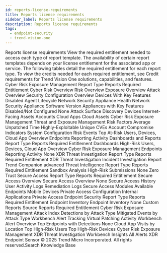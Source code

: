 ```yaml
---
id: reports-license-requirements
title: Reports license requirements
sidebar_label: Reports license requirements
description: Reports license requirements
tags:
  - endpoint-security
  - trend-vision-one
---
```


 Reports license requirements View the required entitlement needed to access each type of report template. The availability of certain report templates depends on your license entitlement for the associated app or service. The following tables detail the required entitlement for each report type. To view the credits needed for each required entitlement, see Credit requirements for Trend Vision One solutions, capabilities, and features. Cyber Risk Exposure Management Report Type Reports Required Entitlement Cyber Risk Overview Risk Overview Exposure Overview Attack Overview Security Configuration Overview Devices With Key Features Disabled Agent Lifecycle Network Security Appliance Health Network Security Appliance Software Version Appliances with Key Features Disabled/Not Configured None Attack Surface Discovery Devices Internet-Facing Assets Accounts Cloud Apps Cloud Assets Cyber Risk Exposure Management Threat and Exposure Management Risk Factors Average Unpatched Time Highly-Exploitable Unique CVEs Account Compromise Indicators System Configuration Risk Events Top At-Risk Users, Devices, Cloud App Overview Endpoints Reporting Activity Dashboards and Reports Report Type Reports Required Entitlement Dashboards High-Risk Users, Devices, Cloud App Overview Cyber Risk Exposure Management Endpoints Reporting Activity None XDR Threat Investigation Report Type Reports Required Entitlement XDR Threat Investigation Incident Investigation Report Trend Companion advanced Threat Intelligence Report Type Reports Required Entitlement Sandbox Analysis High-Risk Submissions None Zero Trust Secure Access Report Type Reports Required Entitlement Secure Access Overview Secure Access Overview None Secure Access History User Activity Logs Remediation Logs Secure Access Modules Available Endpoints Mobile Devices Private Access Configuration Internal Applications Private Access Endpoint Security Report Type Reports Required Entitlement Endpoint Inventory Endpoint Inventory None Custom Reports Source Reports Required Entitlement Cyber Risk Exposure Management Attack Index Detections by Attack Type Mitigated Events by Attack Type Workbench Alert Tracking Virtual Patching Activity Workbench Alert Overview Top Endpoints with Detections None Cloud App Visits by Location Top High-Risk Users Top High-Risk Devices Cyber Risk Exposure Management XDR Threat Investigation Workbench Insights All Alerts XDR Endpoint Sensor © 2025 Trend Micro Incorporated. All rights reserved.Search Knowledge Base